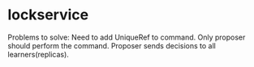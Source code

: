 lockservice
===========
Problems to solve:
Need to add UniqueRef to command.
Only proposer should perform the command.
Proposer sends decisions to all learners(replicas).